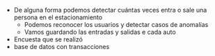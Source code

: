 - De alguna forma podemos detectar cuántas veces entra o sale una persona en el estacionamiento
	- Podemos reconocer los usuarios y detectar casos de anomalías
	- Vamos guardando las entradas y salidas e cada auto
- Encuesta que se realizó 
- base de datos con transacciones
